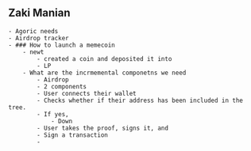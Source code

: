 ## Zaki Manian
	- Agoric needs
	- Airdrop tracker
	- ### How to launch a memecoin
		- newt
			- created a coin and deposited it into
			- LP
		- What are the incrmemental componetns we need
			- Airdrop
			- 2 components
			- User connects their wallet
			- Checks whether if their address has been included in the tree.
			- If yes,
				- Down
			- User takes the proof, signs it, and
			- Sign a transaction
			-